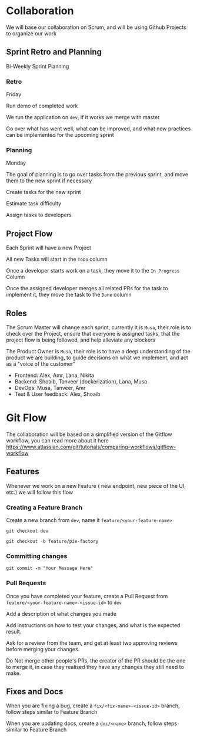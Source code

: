 # Collaboration

We will base our collaboration on Scrum, and will be using Github Projects to organize our work

## Sprint Retro and Planning

Bi-Weekly Sprint Planning

### Retro

Friday

Run demo of completed work

We run the application on `dev`, if it works we merge with master

Go over what has went well, what can be improved, and what new practices can be implemented for the upcoming sprint

### Planning

Monday

The goal of planning is to go over tasks from the previous sprint, and move them to the new sprint if necessary

Create tasks for the new sprint

Estimate task difficulty

Assign tasks to developers

## Project Flow

Each Sprint will have a new Project

All new Tasks will start in the `ToDo` column

Once a developer starts work on a task, they move it to the `In Progress` Column

Once the assigned developer merges all related PRs for the task to implement it, they move the task to the `Done` column

## Roles

The Scrum Master will change each sprint, currently it is `Musa`, their role is to check over the Project, ensure that everyone is assigned tasks, that the project flow is being followed, and help alleviate any blockers

The Product Owner is `Musa`, their role is to have a deep understanding of the product we are building, to guide decisions on what we implement, and act as a "voice of the customer"

- Frontend: Alex, Amr, Lana, Nikita
- Backend: Shoaib, Tanveer (dockerization), Lana, Musa
- DevOps: Musa, Tanveer, Amr
- Test & User feedback: Alex, Shoaib

# Git Flow 

The collaboration will be based on a simplified version of the Gitflow workflow, you can read more about it here https://www.atlassian.com/git/tutorials/comparing-workflows/gitflow-workflow 

## Features

Whenever we work on a new Feature ( new endpoint, new piece of the UI, etc.) we will follow this flow

### Creating a Feature Branch

Create a new branch from `dev`, name it `feature/<your-feature-name>`

`git checkout dev`

`git checkout -b feature/pie-factory`

### Committing changes

`git commit -m "Your Message Here"`

### Pull Requests

Once you have completed your feature, create a Pull Request from `feature/<your-feature-name>-<issue-id>` to `dev`

Add a description of what changes you made

Add instructions on how to test your changes, and what is the expected result.

Ask for a review from the team, and get at least two approving reviews before merging your changes.

Do Not merge other people's PRs, the creator of the PR should be the one to merge it, in case they realised they have any changes they still need to make.

## Fixes and Docs

When you are fixing a bug, create a `fix/<fix-name>-<issue-id>` branch, follow steps similar to Feature Branch

When you are updating docs, create a `doc/<name>` branch, follow steps similar to Feature Branch